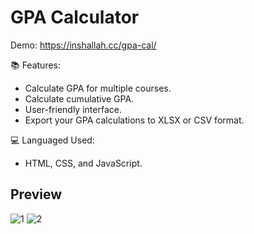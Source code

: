 # GPA Calculator
Demo: https://inshallah.cc/gpa-cal/

📚 Features:
- Calculate GPA for multiple courses.
- Calculate cumulative GPA.
- User-friendly interface.
- Export your GPA calculations to XLSX or CSV format.

💻 Languaged Used:
- HTML, CSS, and JavaScript.

<h2>Preview</h2>

![1](https://user-images.githubusercontent.com/59310592/204122424-4f4e7f68-a538-4b1c-be07-89380a1a4bea.png)
![2](https://github.com/InshallahX/gpa-calculator/assets/59310592/5a36134f-0fbe-4525-b841-9ab27282a820)
